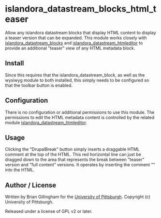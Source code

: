 # islandora_datastream_blocks_html_teaser

Allow any islandora datastream blocks that display HTML content to display a teaser version that can be expanded.  This module works closely with [islandora_datastream_blocks](https://github.com/ulsdevteam/islandora_datastream_blocks) and [islandora_datastream_htmleditor](https://github.com/ulsdevteam/islandora_datastream_htmleditor) to provide an additional "teaser" view of any HTML metadata block.

## Install

Since this requires that the islandora_datastream_block, as well as the wysiwyg module to both installed, 
this simply needs to be configured so that the toolbar button is enabled.

## Configuration

There is no configuration or additional permissions to use this module.  The permissions to edit the HTML metadata content is controlled by the related module [islandora_datastream_htmleditor](https://github.com/ulsdevteam/islandora_datastream_htmleditor).

## Usage

Clicking the "DrupalBreak" button simply inserts a draggable HTML comment at the top of the HTML.  This
red horizontal line can just be dragged down to the area that represents the break between "teaser" version
and "full content" versions.  It operates by inserting the comment "<!--break-->" into the HTML.

## Author / License

Written by Brian Gillingham for the [University of Pittsburgh](http://www.pitt.edu).  Copyright (c) University of Pittsburgh.

Released under a license of GPL v2 or later.
